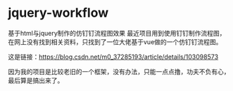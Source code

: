 # jquery-workflow
基于html与jquery制作的仿钉钉流程图效果
最近项目用到使用钉钉制作流程图，在网上没有找到相关资料，只找到了一位大佬基于vue做的一个仿钉钉流程图。

这是链接：https://blog.csdn.net/m0_37285193/article/details/103098573

因为我的项目是比较老旧的一个框架，没有办法，只能一点点撸，功夫不负有心，最后算是搞出来了。
